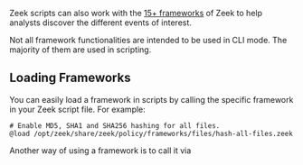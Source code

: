 Zeek scripts can also work with the [15+ frameworks](obsidian://open?vault=security-notes&file=Defensive%20Security%2FNetwork%20Traffic%20Analysis%2FTools%2FZeek%2FFrameworks) of Zeek to help analysts discover the different events of interest.

Not all framework functionalities are intended to be used in CLI mode. The majority of them are used in scripting.
## Loading Frameworks
You can easily load a framework in scripts by calling the specific framework in your Zeek script file. For example:
```zeek
# Enable MD5, SHA1 and SHA256 hashing for all files.
@load /opt/zeek/share/zeek/policy/frameworks/files/hash-all-files.zeek
```

Another way of using a framework is to call it via
